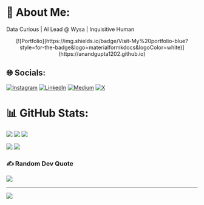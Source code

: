 # 💫 About Me:
Data Curious | AI Lead @ Wysa | Inquisitive Human

<div style="text-align: center;">
    [![Portfolio](https://img.shields.io/badge/Visit-My%20portfolio-blue?style=for-the-badge&logo=materialformkdocs&logoColor=white)](https://anandgupta1202.github.io)
</div>

## 🌐 Socials:
[![Instagram](https://img.shields.io/badge/Instagram-%23E4405F.svg?logo=Instagram&logoColor=white)](https://instagram.com/habitcodes) [![LinkedIn](https://img.shields.io/badge/LinkedIn-%230077B5.svg?logo=linkedin&logoColor=white)](https://linkedin.com/in/anand-gupta-1202) [![Medium](https://img.shields.io/badge/Medium-12100E?logo=medium&logoColor=white)](https://medium.com/@anand.gupta1202) [![X](https://img.shields.io/badge/X-black.svg?logo=X&logoColor=white)](https://x.com/AnandGupta1202) 

# 📊 GitHub Stats:
![](https://github-readme-stats.vercel.app/api?username=anandgupta1202&theme=blue-green&hide_border=false&include_all_commits=true&count_private=true)
![](https://github-readme-streak-stats.herokuapp.com/?user=anandgupta1202&theme=blue-green&hide_border=false)
![](https://github-readme-stats.vercel.app/api/top-langs/?username=anandgupta1202&theme=blue-green&hide_border=false&include_all_commits=true&count_private=true&layout=compact)

<a><img src="https://github-readme-stats.vercel.app/api?username=anandgupta1202&theme=blue-green&hide_border=false&include_all_commits=true&count_private=true" width="auto" />
</a>
<a><img src="https://github-readme-stats.vercel.app/api/top-langs/?username=anandgupta1202&theme=blue-green&hide_border=false&include_all_commits=true&count_private=true&layout=compact" width="auto" />
</a>

### ✍️ Random Dev Quote
![](https://quotes-github-readme.vercel.app/api?type=horizontal&theme=radical)

---
[![](https://visitcount.itsvg.in/api?id=anandgupta1202&icon=0&color=0)](https://visitcount.itsvg.in)

<!-- Proudly created with GPRM ( https://gprm.itsvg.in ) -->